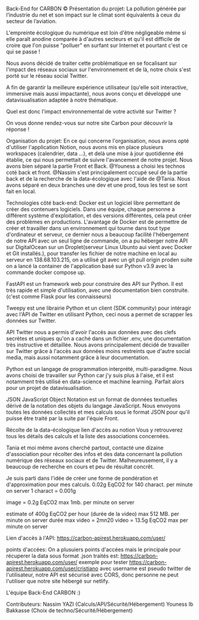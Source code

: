 Back-End for CARBON ©
Présentation du projet:
La pollution générée par l’industrie du net et son impact sur le climat sont équivalents à ceux du secteur de l’aviation.

L'empreinte écologique du numérique est loin d'être négligeable même si elle paraît anodine comparée à d'autres secteurs et qu'il est difficile de croire que l'on puisse "polluer" en surfant sur Internet et pourtant c'est ce qui se passe !

Nous avons décidé de traiter cette problématique en se focalisant sur l'impact des réseaux sociaux sur l'environnement et de là, notre choix s'est porté sur le réseau social Twitter.

A fin de garantir la meilleure expérience utilisateur (qu'elle soit interactive, immersive mais aussi impactante), nous avons conçu et développé une datavisualisation adaptée à notre thématique.

Quel est donc l'impact environnemental de votre activité sur Twitter ?

On vous donne rendez-vous sur notre site Carbon pour découvrir la réponse !

Organisation du projet:
En ce qui concerne l'organisation, nous avons opté d'utiliser l'application Notion, nous avons mis en place plusieurs workspaces (calendrier, data ...), et delà une mise à jour quotidienne été établie, ce qui nous permettait de suivre l'avancement de notre projet. Nous avons bien séparé la partie Front et Back. @Youness a choisi les technos coté back et front. @Nassim s'est principalement occupé seul de la partie back et de la recherche de la data-écologique avec l'aide de @Tania. Nous avons séparé en deux branches une dev et une prod, tous les test se sont fait en local.

Technologies côté back-end:
Docker est un logiciel libre permettant de créer des contenuers logiciels. Dans une équipe, chaque personne a différent système d'exploitation, et des versions différentes, cela peut créer des problèmes en productions. L'avantage de Docker est de permettre de créer et travailler dans un environnement qui tourne dans tout type d'ordinateur et serveur, ce dernier nous a beaucoup facilité l'hébergement de notre API avec un seul ligne de commande, on a pu héberger notre API sur DigitalOcean sur un Droplet(serveur Linux Ubunto aui vient avec Docker et Git installés.), pour transfer les fichier de notre machine en local au serveur en 138.68.103.215, on a utilisé git avec un git pull origin proden suite on a lancé la container de l'application basé sur Python v3.9 avec la commande docker compose up.

FastAPI est un framework web pour construire des API sur Python. Il est très rapide et simple d'utilisation, avec une documentation bien construite. (c'est comme Flask pour les connaisseurs)

Tweepy est une librairie Python et un client (SDK community) pour intéragir avec l'API de Twitter en utilisant Python, ceci nous a permet de scrapper les données sur Twitter.

API Twitter nous a permis d'avoir l'accès aux données avec des clefs secrètes et uniques qu'on a caché dans un fichier .env, une documentation très instructive et détaillée. Nous avons principalement décidé de travailler sur Twitter grâce à l'accès aux données moins restreints que d'autre social media, mais aussi notamment grâce à leur documentation.

Python est un langage de programmation interprété, multi-paradigme. Nous avons choisi de travailler sur Python car j'y suis plus à l'aise, et il est notamment très utilisé en data-science et machine learning. Parfait alors pour un projet de datavisualisation.

JSON JavaScript Object Notation est un format de données textuelles dérivé de la notation des objets du langage JavaScript. Nous envoyons toutes les données collectés et mes calculs sous le format JSON pour qu'il puisse être traité par la suite par l'équie Front.

Récolte de la data-écologique
lien d'accès au notion Vous y retrouverez tous les détails des calculs et la liste des associations concernées.

Tania et moi même avons cherché partout, contacté une dizaine d'association pour récolter des infos et des data concernant la pollution numérique des réseaux sociaux et de Twitter. Malheureusement, il y a beaucoup de recherche en cours et peu de résultat concrêt.

Je suis parti dans l'idée de créer une forme de pondération et d'approximation pour mes calculs. 0.02g EqCO2 for 140 charact. per minute on server 1 charact = 0.001g

image = 0.2g EqCO2 max 1mb. per minute on server

estimate of 400g EqCO2 per hour (durée de la video) max 512 MB. per minute on server durée max video = 2mn20 video = 13.5g EqCO2 max per minute on server

Lien d'accès à l'API:
https://carbon-apirest.herokuapp.com/user/

points d'accées:
On a plusuiers points d'accées mais le principale pour récuperer la data sous format .json traités est: https://carbon-apirest.herokuapp.com/user/ exemple pour tester https://carbon-apirest.herokuapp.com/user/cristiano avec username est pseudo twitter de l'utilisateur, notre API est sécurisé avec CORS, donc personne ne peut l'utiliser que notre site hébergé sur netlify.

L'équipe Back-End CARBON :)

Contributeurs:
Nassim YAZI (Calculs/API/Sécurité/Hébergement)
Youness Ib Bakkasse (Choix de techno/Sécurité/Hébergement)
